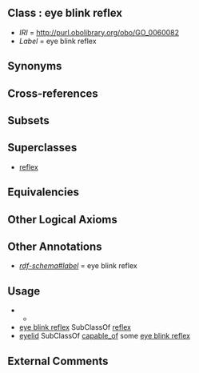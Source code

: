 
## Class : eye blink reflex

 * *IRI* = http://purl.obolibrary.org/obo/GO_0060082
 * *Label* = eye blink reflex

## Synonyms


## Cross-references


## Subsets


## Superclasses

 * [reflex](../../GO/04/GO_0060004.md)

## Equivalencies


## Other Logical Axioms


## Other Annotations

 * *[rdf-schema#label](../../el/rdf-schema#label.md)* = eye blink reflex

## Usage

 * -
 * [eye blink reflex](../../GO/82/GO_0060082.md) SubClassOf [reflex](../../GO/04/GO_0060004.md)
 * [eyelid](../../UBERON/11/UBERON_0001711.md) SubClassOf [capable_of](../../RO/15/RO_0002215.md) some [eye blink reflex](../../GO/82/GO_0060082.md)

## External Comments

